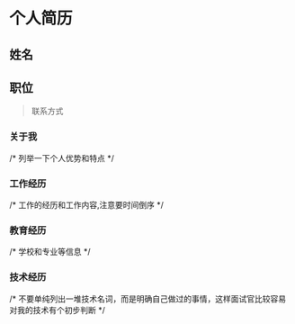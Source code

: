# 个人简历

## 姓名 
## 职位 
> 联系方式 

### 关于我 
/* 列举一下个人优势和特点 */ 


### 工作经历 
/* 工作的经历和工作内容,注意要时间倒序 */ 


### 教育经历 
/* 学校和专业等信息 */ 


### 技术经历 
/* 不要单纯列出一堆技术名词，而是明确自己做过的事情，这样面试官比较容易对我的技术有个初步判断 */ 





